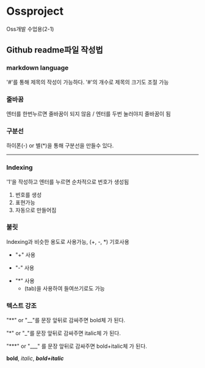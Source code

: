 # Ossproject
Oss개발 수업용(2-1)

## Github readme파일 작성법

### markdown language
'#'를 통해 제목의 작성이 가능하다. 
'#'의 개수로 제목의 크기도 조절 가능

### 줄바꿈
엔터를 한번누르면 줄바꿈이 되지 않음 / 엔터를 두번 눌러야지 줄바꿈이 됨

### 구분선
하이폰(-) or 별(*)을 통해 구분선을 만들수 있다.

-----
### Indexing
'1'을 작성하고 엔터를 누르면 순차적으로 번호가 생성됨
1. 번호를 생성
2. 표현가능
3. 자동으로 만들어짐

### 불릿
Indexing과 비슷한 용도로 사용가능, (+, -, *) 기호사용
+ "+" 사용
- "-" 사용
* "*" 사용
    * (tab)을 사용하여 들여쓰기로도 가능

### 텍스트 강조
"**" or "__"를 문장 앞뒤로 감싸주면 bold체 가 된다. 

"*" or "_"를 문장 앞뒤로 감싸주면 italic체 가 된다. 

"***" or "___" 를 문장 앞뒤로 감싸주면 bold+italic체 가 된다. 

**bold**, *italic*, ***bold+italic***
